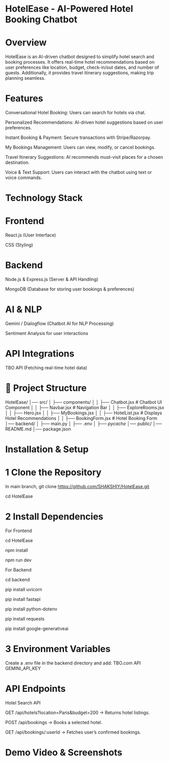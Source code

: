 # HotelEase - AI-Powered Hotel Booking Chatbot

# Overview

HotelEase is an AI-driven chatbot designed to simplify hotel search and booking processes. It offers real-time hotel recommendations based on user preferences like location, budget, check-in/out dates, and number of guests. Additionally, it provides travel itinerary suggestions, making trip planning seamless.

# Features

Conversational Hotel Booking: Users can search for hotels via chat.

Personalized Recommendations: AI-driven hotel suggestions based on user preferences.

Instant Booking & Payment: Secure transactions with Stripe/Razorpay.

My Bookings Management: Users can view, modify, or cancel bookings.

Travel Itinerary Suggestions: AI recommends must-visit places for a chosen destination.

Voice & Text Support: Users can interact with the chatbot using text or voice commands.

# Technology Stack

# Frontend

React.js (User Interface)

CSS (Styling)

# Backend

Node.js & Express.js (Server & API Handling)

MongoDB (Database for storing user bookings & preferences)

# AI & NLP

Gemini / Dialogflow (Chatbot AI for NLP Processing)

Sentiment Analysis for user interactions

# API Integrations

TBO API (Fetching real-time hotel data)

# 📂 Project Structure

HotelEase/
│── src/
│   ├── components/
│   │   ├── Chatbot.jsx  # Chatbot UI Component
│   │   ├── Navbar.jsx      # Navigation Bar
│   │   ├── ExploreRooms.jsx
│   │   ├── Hero.jsx
│   │   ├── MyBookings.jsx
│   │   ├── HotelList.jsx   # Displays Hotel Recommendations
│   │   ├── BookingForm.jsx # Hotel Booking Form
│── backend/
│   ├── main.py
│   ├── .env
│   ├── _pycache_
│── public/
│── README.md
│── package.json

# Installation & Setup

# 1 Clone the Repository

In main branch, git clone https://github.com/SHAKSHIY/HotelEase.git

cd HotelEase

# 2 Install Dependencies

For Frontend

cd HotelEase

npm install

npm run dev

For Backend

cd backend

pip install uvicorn

pip install fastapi

pip install python-dotenv

pip install requests

pip install google-generativeai

# 3 Environment Variables

Create a .env file in the backend directory and add:
TBO.com API 
GEMINI_API_KEY

# API Endpoints

Hotel Search API

GET /api/hotels?location=Paris&budget=200 → Returns hotel listings.

POST /api/bookings → Books a selected hotel.

GET /api/bookings/:userId → Fetches user’s confirmed bookings.

# Demo Video & Screenshots

